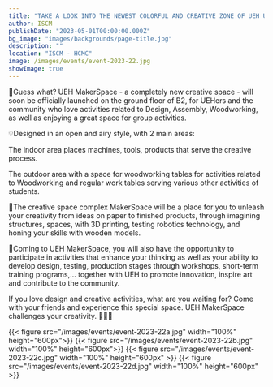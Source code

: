 ```yaml
---
title: "TAKE A LOOK INTO THE NEWEST COLORFUL AND CREATIVE ZONE OF UEH UNIVERSITY"
author: ISCM
publishDate: "2023-05-01T00:00:00.000Z"
bg_image: "images/backgrounds/page-title.jpg"
description: "" 
location: "ISCM - HCMC"
image: /images/events/event-2023-22.jpg
showImage: true
---
```

🔭Guess what? UEH MakerSpace - a completely new creative space - will soon be officially launched on the ground floor of B2, for UEHers and the community who love activities related to Design, Assembly, Woodworking, as well as enjoying a great space for group activities.

💡Designed in an open and airy style, with 2 main areas:

The indoor area places machines, tools, products that serve the creative process.

The outdoor area with a space for woodworking tables for activities related to Woodworking and regular work tables serving various other activities of students.

🎯The creative space complex MakerSpace will be a place for you to unleash your creativity from ideas on paper to finished products, through imagining structures, spaces, with 3D printing, testing robotics technology, and honing your skills with wooden models.

🎯Coming to UEH MakerSpace, you will also have the opportunity to participate in activities that enhance your thinking as well as your ability to develop design, testing, production stages through workshops, short-term training programs,… together with UEH to promote innovation, inspire art and contribute to the community.

If you love design and creative activities, what are you waiting for? Come with your friends and experience this special space. UEH MakerSpace challenges your creativity. 🎉🎉🎉

{{< figure src="/images/events/event-2023-22a.jpg" width="100%" height="600px">}} 
{{< figure src="/images/events/event-2023-22b.jpg" width="100%" height="600px">}}
{{< figure src="/images/events/event-2023-22c.jpg" width="100%" height="600px" >}}
{{< figure src="/images/events/event-2023-22d.jpg" width="100%" height="600px" >}}